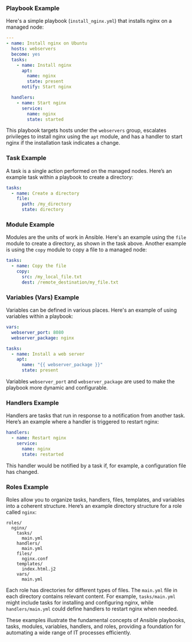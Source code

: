 ### Playbook Example

Here's a simple playbook (`install_nginx.yml`) that installs nginx on a managed node:

```yaml
---
- name: Install nginx on Ubuntu
  hosts: webservers
  become: yes
  tasks:
    - name: Install nginx
      apt:
        name: nginx
        state: present
      notify: Start nginx

  handlers:
    - name: Start nginx
      service:
        name: nginx
        state: started
```

This playbook targets hosts under the `webservers` group, escalates privileges to install nginx using the `apt` module, and has a handler to start nginx if the installation task indicates a change.

### Task Example

A task is a single action performed on the managed nodes. Here’s an example task within a playbook to create a directory:

```yaml
tasks:
  - name: Create a directory
    file:
      path: /my_directory
      state: directory
```

### Module Example

Modules are the units of work in Ansible. Here's an example using the `file` module to create a directory, as shown in the task above. Another example is using the `copy` module to copy a file to a managed node:

```yaml
tasks:
  - name: Copy the file
    copy:
      src: /my_local_file.txt
      dest: /remote_destination/my_file.txt
```

### Variables (Vars) Example

Variables can be defined in various places. Here's an example of using variables within a playbook:

```yaml
vars:
  webserver_port: 8080
  webserver_package: nginx

tasks:
  - name: Install a web server
    apt:
      name: "{{ webserver_package }}"
      state: present
```

Variables `webserver_port` and `webserver_package` are used to make the playbook more dynamic and configurable.

### Handlers Example

Handlers are tasks that run in response to a notification from another task. Here’s an example where a handler is triggered to restart nginx:

```yaml
handlers:
  - name: Restart nginx
    service:
      name: nginx
      state: restarted
```

This handler would be notified by a task if, for example, a configuration file has changed.

### Roles Example

Roles allow you to organize tasks, handlers, files, templates, and variables into a coherent structure. Here’s an example directory structure for a role called `nginx`:

```
roles/
  nginx/
    tasks/
      main.yml
    handlers/
      main.yml
    files/
      nginx.conf
    templates/
      index.html.j2
    vars/
      main.yml
```

Each role has directories for different types of files. The `main.yml` file in each directory contains relevant content. For example, `tasks/main.yml` might include tasks for installing and configuring nginx, while `handlers/main.yml` could define handlers to restart nginx when needed.

These examples illustrate the fundamental concepts of Ansible playbooks, tasks, modules, variables, handlers, and roles, providing a foundation for automating a wide range of IT processes efficiently.